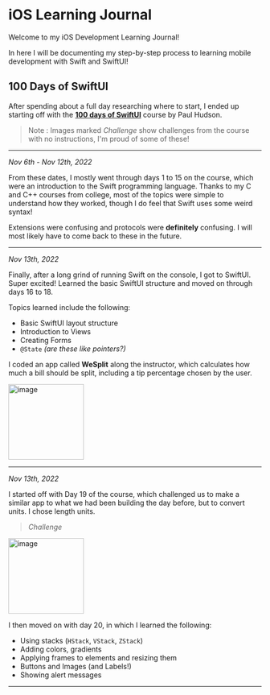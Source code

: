 # iOS Learning Journal
Welcome to my iOS Development Learning Journal! 

In here I will be documenting my step-by-step process to learning mobile development with Swift and SwiftUI!

## 100 Days of SwiftUI

After spending about a full day researching where to start, I ended up starting off with the **[100 days of SwiftUI](https://www.hackingwithswift.com/100/swiftui)** course by Paul Hudson. 

>Note : Images marked _Challenge_ show challenges from the course with no instructions, I'm proud of some of these!

---

_Nov 6th - Nov 12th, 2022_

From these dates, I mostly went through days 1 to 15 on the course, which were an introduction to the Swift programming language. Thanks to my C and C++ courses from college, most of the topics were simple to understand how they worked, though I do feel that Swift uses some weird syntax!

Extensions were confusing and protocols were **definitely** confusing. I will most likely have to come back to these in the future. 

---

_Nov 13th, 2022_

Finally, after a long grind of running Swift on the console, I got to SwiftUI. Super excited! Learned the basic SwiftUI structure and moved on through days 16 to 18.

Topics learned include the following:
- Basic SwiftUI layout structure
- Introduction to Views
- Creating Forms
- `@State` _(are these like pointers?)_

I coded an app called **WeSplit** along the instructor, which calculates how much a bill should be split, including a tip percentage chosen by the user.

<img width="150" alt="image" src="https://user-images.githubusercontent.com/99513734/201603983-267ded6c-703e-4f5a-9ab4-8934fc83b0b8.png">

---

_Nov 13th, 2022_

I started off with Day 19 of the course, which challenged us to make a similar app to what we had been building the day before, but to convert units. I chose length units.

> _Challenge_

<img width="150" alt="image" src="https://user-images.githubusercontent.com/99513734/201604585-b7824fea-0312-4dcf-a3ff-1719004af996.png">

I then moved on with day 20, in which I learned the following:
- Using stacks (`HStack`, `VStack`, `ZStack`)
- Adding colors, gradients
- Applying frames to elements and resizing them
- Buttons and Images (and Labels!)
- Showing alert messages

---


